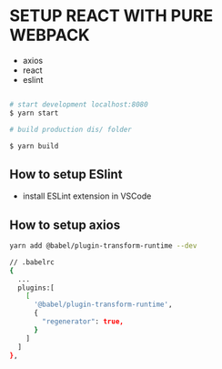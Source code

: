 # SETUP REACT WITH PURE WEBPACK

- axios
- react
- eslint

```bash

# start development localhost:8080
$ yarn start

# build production dis/ folder

$ yarn build
```

## How to setup ESlint
- install ESLint extension in VSCode

## How to setup axios

```bash
yarn add @babel/plugin-transform-runtime --dev

// .babelrc
{
  ...
  plugins:[
    [
      '@babel/plugin-transform-runtime',
      {
        "regenerator": true,
      }
    ]
  ]
},
```